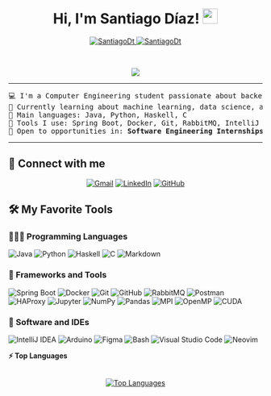 <h1 align="center">
Hi, I'm Santiago Díaz!
	<a href="https://github.com/SantiagoDt" target="_self">
		<img src="https://media.giphy.com/media/hvRJCLFzcasrR4ia7z/giphy.gif" width="30">
	</a>
</h1>
<p align="center">
	<a href="https://github.com/SantiagoDt">
		<img src="https://komarev.com/ghpvc/?username=SantiagoDt&label=Profile%20views&color=0e75b6&style=flat" alt="SantiagoDt" />
	</a>
	<a href="https://github.com/SantiagoDt">
		<img src="https://img.shields.io/github/followers/SantiagoDt?label=Followers" alt="SantiagoDt" />
	</a>
</p>
<br/>
<p align="center">
	<a href="https://github.com/SantiagoDt">
		<img src="https://readme-typing-svg.herokuapp.com?lines=Computer+Engineering+Student;Always%20improving%20and%20building!&center=true&width=420&height=45">
	</a>
</p>

<hr>

<pre>
💻 I'm a Computer Engineering student passionate about backend development and distributed systems.
🧠 Currently learning about machine learning, data science, and neural networks.
🌟 Main languages: Java, Python, Haskell, C
🚀 Tools I use: Spring Boot, Docker, Git, RabbitMQ, IntelliJ IDEA, Bash, Arduino IDE
🧠 Open to opportunities in: <b>Software Engineering Internships</b> or backend-related roles.
</pre>
<hr>

## 🤝 Connect with me
<p align="center">
	<a href="mailto:santiagonicolasdt@gmail.com"><img src="https://img.shields.io/badge/gmail-%23EA4335.svg?style=plastic&logo=gmail&logoColor=white" alt="Gmail"/></a>
	<a href="https://www.linkedin.com/in/santiago-díaz-tituaña-932843230/"><img src="https://img.shields.io/badge/linkedin-%230A66C2.svg?style=plastic&logo=linkedin&logoColor=white" alt="LinkedIn"/></a>
	<a href="https://github.com/SantiagoDt"><img src="https://img.shields.io/badge/github-%23181717.svg?style=plastic&logo=github&logoColor=white" alt="GitHub"/></a>
</p>

## 🛠️ My Favorite Tools

### 👨🏽‍💻 Programming Languages
<p>
    <img alt="Java" src="https://img.shields.io/badge/Java-%23ED8B00.svg?style=flat&logo=java&logoColor=white">
    <img alt="Python" src="https://img.shields.io/badge/Python-%2314354C.svg?style=flat&logo=python&logoColor=white">
    <img alt="Haskell" src="https://img.shields.io/badge/Haskell-%235e5086.svg?style=flat&logo=haskell&logoColor=white">
    <img alt="C" src="https://img.shields.io/badge/C-%2300599C.svg?style=flat&logo=c&logoColor=white">
    <img alt="Markdown" src="https://img.shields.io/badge/Markdown-%23000000.svg?style=flat&logo=markdown&logoColor=white">
</p>

### 🧰 Frameworks and Tools
<p>
    <img alt="Spring Boot" src="https://img.shields.io/badge/Spring%20Boot-%236DB33F.svg?style=flat&logo=springboot&logoColor=white">
    <img alt="Docker" src="https://img.shields.io/badge/Docker-%230db7ed.svg?style=flat&logo=docker&logoColor=white">
    <img alt="Git" src="https://img.shields.io/badge/Git-%23F05033.svg?style=flat&logo=git&logoColor=white">
    <img alt="GitHub" src="https://img.shields.io/badge/GitHub-%23181717.svg?style=flat&logo=github&logoColor=white">
    <img alt="RabbitMQ" src="https://img.shields.io/badge/RabbitMQ-%23FF6600.svg?style=flat&logo=rabbitmq&logoColor=white">
    <img alt="Postman" src="https://img.shields.io/badge/Postman-%23FF6C37.svg?style=flat&logo=postman&logoColor=white">
    <img alt="HAProxy" src="https://img.shields.io/badge/HAProxy-%2300A1E0.svg?style=flat&logo=haproxy&logoColor=white">
    <img alt="Jupyter" src="https://img.shields.io/badge/Jupyter-%23F37626.svg?style=flat&logo=jupyter&logoColor=white">
    <img alt="NumPy" src="https://img.shields.io/badge/NumPy-%23013243.svg?style=flat&logo=numpy&logoColor=white">
    <img alt="Pandas" src="https://img.shields.io/badge/Pandas-%23150458.svg?style=flat&logo=pandas&logoColor=white">
    <img alt="MPI" src="https://img.shields.io/badge/MPI-%23006FAD.svg?style=flat">
    <img alt="OpenMP" src="https://img.shields.io/badge/OpenMP-%23E34F26.svg?style=flat">
    <img alt="CUDA" src="https://img.shields.io/badge/CUDA-%230064A6.svg?style=flat">
</p>

### 📂 Software and IDEs
<p>
    <img alt="IntelliJ IDEA" src="https://img.shields.io/badge/IntelliJ%20IDEA-%23000000.svg?style=flat&logo=intellijidea&logoColor=white">
    <img alt="Arduino" src="https://img.shields.io/badge/Arduino_IDE-%230097A7.svg?style=flat&logo=arduino&logoColor=white">
    <img alt="Figma" src="https://img.shields.io/badge/Figma-%23000000.svg?style=flat&logo=figma&logoColor=white">
    <img alt="Bash" src="https://img.shields.io/badge/Bash-%234EAA25.svg?style=flat&logo=gnubash&logoColor=white">
    <img alt="Visual Studio Code" src="https://img.shields.io/badge/VS%20Code-%23007ACC.svg?style=flat&logo=visualstudiocode&logoColor=white">
    <img alt="Neovim" src="https://img.shields.io/badge/Neovim-%23005700.svg?style=flat&logo=neovim&logoColor=white">
</p>

<summary><b>⚡ Top Languages</b></summary>
<br/>
<p align="center">
	<a href="https://github.com/SantiagoDt">
	<img src="https://github-readme-stats.vercel.app/api/top-langs/?username=SantiagoDt&langs_count=8&layout=compact" alt="Top Languages">
	</a>
</p>
